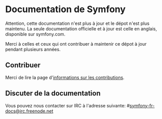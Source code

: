Documentation de Symfony
========================

Attention, cette documentation n'est plus à jour et le dépot n'est plus maintenu.
La seule documentation officielle et à jour est celle en anglais, disponible sur symfony.com.

Merci à celles et ceux qui ont contribuer à maintenir ce dépot à jour pendant plusieurs années.

Contribuer
----------

Merci de lire la page d'[informations sur les contributions](CONTRIBUTING.md).

Discuter de la documentation
----------------------------

Vous pouvez nous contacter sur IRC à l'adresse suivante: #symfony-fr-docs@irc.freenode.net
